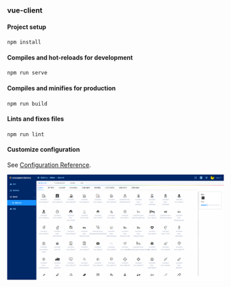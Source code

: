 
###  vue-client

####  Project setup
```
npm install
```

#### Compiles and hot-reloads for development
```
npm run serve
```

#### Compiles and minifies for production
```
npm run build
```

#### Lints and fixes files
```
npm run lint
```

#### Customize configuration
See [Configuration Reference](https://cli.vuejs.org/config/).

![cms.jpg](https://github.com/webhjs/hjs-vue-cms/blob/master/cms.jpg)
